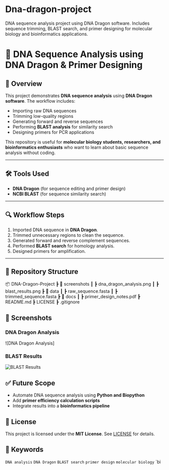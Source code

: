 # Dna-dragon-project
DNA sequence analysis project using DNA Dragon software. Includes sequence trimming, BLAST search, and primer designing for molecular biology and bioinformatics applications.
# 🧬 DNA Sequence Analysis using DNA Dragon & Primer Designing

## 📌 Overview
This project demonstrates **DNA sequence analysis** using **DNA Dragon software**. The workflow includes:
- Importing raw DNA sequences
- Trimming low-quality regions
- Generating forward and reverse sequences
- Performing **BLAST analysis** for similarity search
- Designing primers for PCR applications

This repository is useful for **molecular biology students, researchers, and bioinformatics enthusiasts** who want to learn about basic sequence analysis without coding.

---

## 🛠 Tools Used
- **DNA Dragon** (for sequence editing and primer design)
- **NCBI BLAST** (for sequence similarity search)

---

## 🔍 Workflow Steps
1. Imported DNA sequence in **DNA Dragon**.
2. Trimmed unnecessary regions to clean the sequence.
3. Generated forward and reverse complement sequences.
4. Performed **BLAST search** for homology analysis.
5. Designed primers for amplification.

---
## 📂 Repository Structure
📦 DNA-Dragon-Project
 ┣ 📂 screenshots
 ┃ ┣ dna_dragon_analysis.png
 ┃ ┣ blast_results.png
 ┣ 📂 data
 ┃ ┣ raw_sequence.fasta
 ┃ ┣ trimmed_sequence.fasta
 ┣ 📂 docs
 ┃ ┣ primer_design_notes.pdf
 ┣ README.md
 ┣ LICENSE
 ┣ .gitignore
## 📸 Screenshots
### DNA Dragon Analysis
![DNA Dragon Analysis]

### BLAST Results
![BLAST Results](screenshots/blast_results.png)


## ✅ Future Scope
- Automate DNA sequence analysis using **Python and Biopython**
- Add **primer efficiency calculation scripts**
- Integrate results into a **bioinformatics pipeline**
 
## 📜 License
This project is licensed under the **MIT License**. See [LICENSE](LICENSE) for details.

## 🔖 Keywords
`DNA analysis` `DNA Dragon` `BLAST search` `primer design` `molecular biology` `bi
